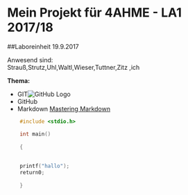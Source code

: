 # Mein Projekt für 4AHME - LA1 2017/18

##Laboreinheit 19.9.2017

Anwesend sind:  
Strauß,Strutz,Uhl,Waltl,Wieser,Tuttner,Zitz ,ich

**Thema:**
* GIT![GitHub Logo](/images/logo.png)
* GitHub 
* Markdown
[Mastering Markdown](https://guides.github.com/features/mastering-markdown/)

~~~C
    #include <stdio.h>

    int main()
    
    {
    
    
    printf("hallo");
    return0;
    
    }
~~~
